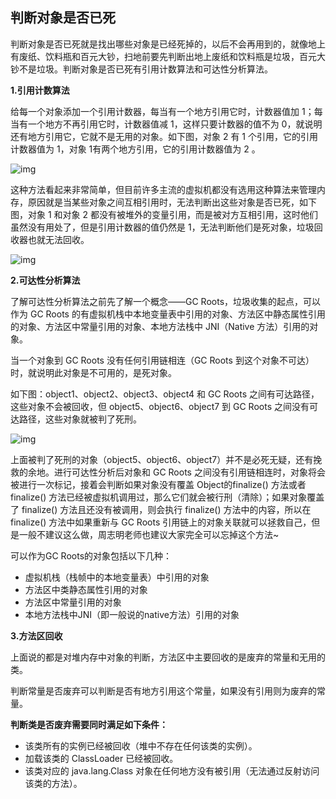 ## 判断对象是否已死

判断对象是否已死就是找出哪些对象是已经死掉的，以后不会再用到的，就像地上有废纸、饮料瓶和百元大钞，扫地前要先判断出地上废纸和饮料瓶是垃圾，百元大钞不是垃圾。判断对象是否已死有引用计数算法和可达性分析算法。

**1.引用计数算法**

给每一个对象添加一个引用计数器，每当有一个地方引用它时，计数器值加 1；每当有一个地方不再引用它时，计数器值减 1，这样只要计数器的值不为 0，就说明还有地方引用它，它就不是无用的对象。如下图，对象 2 有 1 个引用，它的引用计数器值为 1，对象 1有两个地方引用，它的引用计数器值为 2 。

![img](https://pic1.zhimg.com/80/v2-a973945a369a74266bd2aaa02d29d783_720w.jpg)

这种方法看起来非常简单，但目前许多主流的虚拟机都没有选用这种算法来管理内存，原因就是当某些对象之间互相引用时，无法判断出这些对象是否已死，如下图，对象 1 和对象 2 都没有被堆外的变量引用，而是被对方互相引用，这时他们虽然没有用处了，但是引用计数器的值仍然是 1，无法判断他们是死对象，垃圾回收器也就无法回收。

![img](https://pic2.zhimg.com/80/v2-bd3ef7d7ba9bfcd94aa8442f8c57abc1_720w.jpg)

**2.可达性分析算法**

了解可达性分析算法之前先了解一个概念——GC Roots，垃圾收集的起点，可以作为 GC Roots 的有虚拟机栈中本地变量表中引用的对象、方法区中静态属性引用的对象、方法区中常量引用的对象、本地方法栈中 JNI（Native 方法）引用的对象。

当一个对象到 GC Roots 没有任何引用链相连（GC Roots 到这个对象不可达）时，就说明此对象是不可用的，是死对象。

如下图：object1、object2、object3、object4 和 GC Roots 之间有可达路径，这些对象不会被回收，但 object5、object6、object7 到 GC Roots 之间没有可达路径，这些对象就被判了死刑。

![img](https://pic2.zhimg.com/80/v2-cc9a424c47a4e7d782ce6cc9c736b469_720w.jpg)

上面被判了死刑的对象（object5、object6、object7）并不是必死无疑，还有挽救的余地。进行可达性分析后对象和 GC Roots 之间没有引用链相连时，对象将会被进行一次标记，接着会判断如果对象没有覆盖 Object的finalize() 方法或者 finalize() 方法已经被虚拟机调用过，那么它们就会被行刑（清除）；如果对象覆盖了 finalize() 方法且还没有被调用，则会执行 finalize() 方法中的内容，所以在 finalize() 方法中如果重新与 GC Roots 引用链上的对象关联就可以拯救自己，但是一般不建议这么做，周志明老师也建议大家完全可以忘掉这个方法~

可以作为GC Roots的对象包括以下几种：

- 虚拟机栈（栈帧中的本地变量表）中引用的对象
- 方法区中类静态属性引用的对象
- 方法区中常量引用的对象
- 本地方法栈中JNI（即一般说的native方法）引用的对象

**3.方法区回收**

上面说的都是对堆内存中对象的判断，方法区中主要回收的是废弃的常量和无用的类。

判断常量是否废弃可以判断是否有地方引用这个常量，如果没有引用则为废弃的常量。

**判断类是否废弃需要同时满足如下条件：**

- 该类所有的实例已经被回收（堆中不存在任何该类的实例）。
- 加载该类的 ClassLoader 已经被回收。
- 该类对应的 java.lang.Class 对象在任何地方没有被引用（无法通过反射访问该类的方法）。